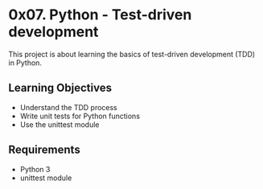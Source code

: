 # 0x07. Python - Test-driven development

This project is about learning the basics of test-driven development (TDD) in Python.

## Learning Objectives

* Understand the TDD process
* Write unit tests for Python functions
* Use the unittest module

## Requirements

* Python 3
* unittest module
